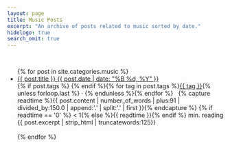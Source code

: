 ```yaml
---
layout: page
title: Music Posts
excerpt: "An archive of posts related to music sorted by date."
hidelogo: true
search_omit: true
---
```

<br>
<ul class="post-list">
{% for post in site.categories.music %}
  <li><article><a href="{{ post.url }}">{{ post.title }} <span class="entry-date"><time datetime="{{ post.date | date_to_xmlschema }}">{{ post.date | date: "%B %d, %Y" }}</time></span></a></article></li>
      <footer class="entry-meta-small">
	  <span>{% if post.tags %}<i class="fa fa-tags"></i>&nbsp;{% endif %}{% for tag in post.tags %}<a href="/tags/#{{ tag }}" title="Posts tagged {{ tag }}">{{ tag }}</a>{% unless forloop.last %}&nbsp;·&nbsp;{% endunless %}{% endfor %}&nbsp;&nbsp;</span>
	  <span>{% capture readtime %}{{ post.content | number_of_words | plus:91 | divided_by:150.0 | append:'.' | split:'.' | first }}{% endcapture %}<i class="fa fa-clock-o"></i>&nbsp;{% if readtime == '0' %} &lt; 1{% else %}{{ readtime }}{% endif %} min. reading</span><br>
	  </footer>
	  <span class="excerpt">{{ post.excerpt | strip_html | truncatewords:125}}</span>
	  <br>
	  <br>
{% endfor %}
</ul>